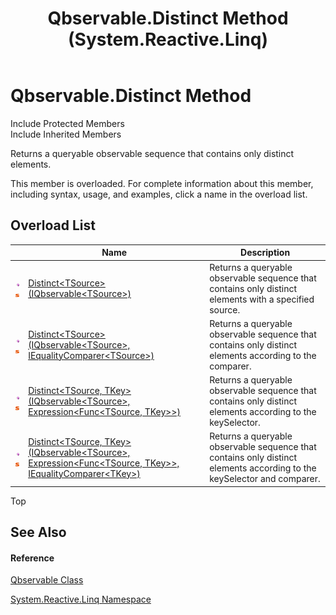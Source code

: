 ﻿---
title: Qbservable.Distinct Method  (System.Reactive.Linq)
TOCTitle: Distinct Method
ms:assetid: Overload:System.Reactive.Linq.Qbservable.Distinct
ms:mtpsurl: https://msdn.microsoft.com/en-us/library/system.reactive.linq.qbservable.distinct(v=VS.103)
ms:contentKeyID: 36069202
ms.date: 06/28/2011
mtps_version: v=VS.103
f1_keywords:
- System.Reactive.Linq.Qbservable.Distinct
- System.Reactive.Linq.Qbservable.Distinct``1
- System.Reactive.Linq.Qbservable.Distinct``2
dev_langs:
- CSharp
- JScript
- VB
- FSharp
---

# Qbservable.Distinct Method

Include Protected Members  
Include Inherited Members  

Returns a queryable observable sequence that contains only distinct elements.

This member is overloaded. For complete information about this member, including syntax, usage, and examples, click a name in the overload list.

## Overload List

<table>
<thead>
<tr class="header">
<th> </th>
<th>Name</th>
<th>Description</th>
</tr>
</thead>
<tbody>
<tr class="odd">
<td><img src="images\Hh303103.pubmethod(en-us,VS.103).gif" title="Public method" alt="Public method" /><img src="images\Hh244319.static(en-us,VS.103).gif" title="Static member" alt="Static member" /></td>
<td><a href="https://msdn.microsoft.com/en-us/library/m:system.reactive.linq.qbservable.distinct%60%601(system.reactive.linq.iqbservable%7b%60%600%7d)(v=VS.103)">Distinct&lt;TSource&gt;(IQbservable&lt;TSource&gt;)</a></td>
<td>Returns a queryable observable sequence that contains only distinct elements with a specified source.</td>
</tr>
<tr class="even">
<td><img src="images\Hh303103.pubmethod(en-us,VS.103).gif" title="Public method" alt="Public method" /><img src="images\Hh244319.static(en-us,VS.103).gif" title="Static member" alt="Static member" /></td>
<td><a href="https://msdn.microsoft.com/en-us/library/m:system.reactive.linq.qbservable.distinct%60%601(system.reactive.linq.iqbservable%7b%60%600%7d%2csystem.collections.generic.iequalitycomparer%7b%60%600%7d)(v=VS.103)">Distinct&lt;TSource&gt;(IQbservable&lt;TSource&gt;, IEqualityComparer&lt;TSource&gt;)</a></td>
<td>Returns a queryable observable sequence that contains only distinct elements according to the comparer.</td>
</tr>
<tr class="odd">
<td><img src="images\Hh303103.pubmethod(en-us,VS.103).gif" title="Public method" alt="Public method" /><img src="images\Hh244319.static(en-us,VS.103).gif" title="Static member" alt="Static member" /></td>
<td><a href="https://msdn.microsoft.com/en-us/library/m:system.reactive.linq.qbservable.distinct%60%602(system.reactive.linq.iqbservable%7b%60%600%7d%2csystem.linq.expressions.expression%7bsystem.func%7b%60%600%2c%60%601%7d%7d)(v=VS.103)">Distinct&lt;TSource, TKey&gt;(IQbservable&lt;TSource&gt;, Expression&lt;Func&lt;TSource, TKey&gt;&gt;)</a></td>
<td>Returns a queryable observable sequence that contains only distinct elements according to the keySelector.</td>
</tr>
<tr class="even">
<td><img src="images\Hh303103.pubmethod(en-us,VS.103).gif" title="Public method" alt="Public method" /><img src="images\Hh244319.static(en-us,VS.103).gif" title="Static member" alt="Static member" /></td>
<td><a href="https://msdn.microsoft.com/en-us/library/m:system.reactive.linq.qbservable.distinct%60%602(system.reactive.linq.iqbservable%7b%60%600%7d%2csystem.linq.expressions.expression%7bsystem.func%7b%60%600%2c%60%601%7d%7d%2csystem.collections.generic.iequalitycomparer%7b%60%601%7d)(v=VS.103)">Distinct&lt;TSource, TKey&gt;(IQbservable&lt;TSource&gt;, Expression&lt;Func&lt;TSource, TKey&gt;&gt;, IEqualityComparer&lt;TKey&gt;)</a></td>
<td>Returns a queryable observable sequence that contains only distinct elements according to the keySelector and comparer.</td>
</tr>
</tbody>
</table>

Top

## See Also

#### Reference

[Qbservable Class](hh211693\(v=vs.103\).md)

[System.Reactive.Linq Namespace](hh211929\(v=vs.103\).md)

